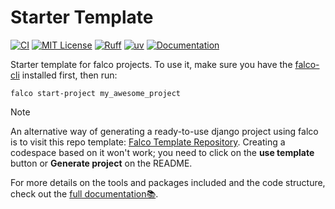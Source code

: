 # Starter Template

[![CI](https://github.com/falcopackages/starter-template/actions/workflows/ci.yml/badge.svg)](https://github.com/falcopackages/starter-template/actions/workflows/ci.yml)
[![MIT License](https://img.shields.io/badge/license-MIT-blue.svg)](https://github.com/falcopackages/starter-template/blob/main/LICENSE)
[![Ruff](https://img.shields.io/endpoint?url=https://raw.githubusercontent.com/astral-sh/ruff/main/assets/badge/v2.json)](https://github.com/astral-sh/ruff)
[![uv](https://img.shields.io/endpoint?url=https://raw.githubusercontent.com/astral-sh/uv/main/assets/badge/v0.json)](https://github.com/astral-sh/uv)
[![Documentation](https://readthedocs.org/projects/falco-starter-template/badge/?version=latest&style=flat)](https://beta.readthedocs.org/projects/falco-starter-template/builds/?version=latest)

Starter template for falco projects. To use it, make sure you have the [falco-cli](https://github.com/falcopackages/falco-cli) installed first, then run:

```shell
falco start-project my_awesome_project
```

> [!Note] 
> An alternative way of generating a ready-to-use django project using falco is to visit this 
> repo template: [Falco Template Repository](https://github.com/falcopackages/falco-template-repository). 
> Creating a codespace based on it won't work; you need to click on the **use template** button or **Generate project** on the README. 

For more details on the tools and packages included and the code structure, check out the [full documentation📚](https://fujin.oluwatobi.dev/en/latest/).
